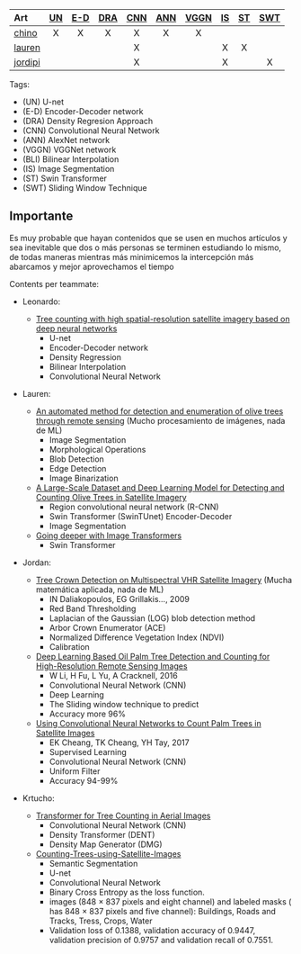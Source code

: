 | Art   | <a href="#UN">UN</a> | <a href="#E-D">E-D</a> | <a href="#DRA">DRA</a> | <a href="#CNN">CNN</a> | <a href="#ANN">ANN</a> | <a href="#VGGN">VGGN</a> | <a href="#IS">IS</a> | <a href="#ST">ST</a> | <a href="#SWT">SWT</a> |
| :---- | :------------------: | :--------------------: | :--------------------: | :--------------------: | :--------------------: | :----------------------: |  :----------------------: |  :----------------------: | :----------------------: |
| <a href="#chino">chino</a>  |          X           |           X            |           X            |           X            |           X            | X |  |  |  |
| <a href="#lauren">lauren</a>  |                      |                       |                       |           X            |                       |  | X|  X|  |
| <a href="#jordipi">jordipi</a>  |                      |                       |                       |           X            |                       |  | X|  | X |












Tags:
* (<a id="UN">UN</a>) U-net
* (<a id="E-D">E-D</a>) Encoder-Decoder network
* (<a id="DRA">DRA</a>) Density Regresion Approach 
* (<a id="CNN">CNN</a>) Convolutional Neural Network
* (<a id="ANN">ANN</a>) AlexNet network
* (<a id="VGGN">VGGN</a>) VGGNet network
* (<a id="BLI">BLI</a>) Bilinear Interpolation
* (<a id="IS">IS</a>) Image Segmentation
* (<a id="ST">ST</a>) Swin Transformer
* (<a id="SWT">SWT</a>) Sliding Window Technique


## Importante
  Es muy probable que hayan contenidos que se usen en muchos artículos y sea inevitable que dos o más personas se terminen estudiando lo mismo, de todas maneras mientras más minimicemos la intercepción más abarcamos y mejor aprovechamos el tiempo

Contents per teammate:
* Leonardo:
   * <a href = "https://www.sciencedirect.com/science/article/pii/S1470160X21002569#b0045" id = "chino">Tree counting with high spatial-resolution satellite imagery based on deep neural networks</a>
      * U-net
      * Encoder-Decoder network
      * Density Regression
      * Bilinear Interpolation
      * Convolutional Neural Network

* Lauren:
  * <a href = "https://ieeexplore.ieee.org/abstract/document/9104983/" id = "lauren"> An automated method for detection and enumeration of olive trees through remote sensing</a> (Mucho procesamiento de imágenes, nada de ML)
      * Image Segmentation
      * Morphological Operations
      * Blob Detection 
      * Edge Detection      
      * Image Binarization
  * <a href = "https://www.hindawi.com/journals/cin/2022/1549842/" id = "lauren"> A Large-Scale Dataset and Deep Learning Model for Detecting and Counting Olive Trees in Satellite Imagery</a>
      * Region convolutional neural network (R-CNN)
      * Swin Transformer (SwinTUnet) Encoder-Decoder
      * Image Segmentation
  * <a href = "https://openaccess.thecvf.com/content/ICCV2021/papers/Touvron_Going_Deeper_With_Image_Transformers_ICCV_2021_paper.pdf" id = "lauren"> Going deeper with Image Transformers</a>
      * Swin Transformer

* Jordan:
  * <a href = "https://www.researchgate.net/profile/Ioannis-Daliakopoulos/publication/273216095_Tree_Crown_Detection_on_Multispectral_VHR_Satellite_Imagery/links/57286d0008aee491cb42f0f6/Tree-Crown-Detection-on-Multispectral-VHR-Satellite-Imagery.pdf" id = "jordipi"> Tree Crown Detection on Multispectral VHR Satellite Imagery</a> (Mucha matemática aplicada, nada de ML)
      * IN Daliakopoulos, EG Grillakis…, 2009
      * Red Band Thresholding
      * Laplacian of the Gaussian (LOG) blob detection method
      * Arbor Crown Enumerator (ACE)
      * Normalized Difference Vegetation Index (NDVI)
      * Calibration
  * <a href = "https://www.mdpi.com/173204" id = "jordipi"> Deep Learning Based Oil Palm Tree Detection and Counting for High-Resolution Remote Sensing Images</a>
      * W Li, H Fu, L Yu, A Cracknell, 2016
      * Convolutional Neural Network (CNN)
      * Deep Learning
      * The Sliding window technique to predict
      * Accuracy more 96%
  * <a href = "https://arxiv.org/abs/1701.06462" id = "jordipi"> Using Convolutional Neural Networks to Count Palm Trees in Satellite Images</a>
      * EK Cheang, TK Cheang, YH Tay, 2017
      * Supervised Learning
      * Convolutional Neural Network (CNN)
      * Uniform Filter
      * Accuracy 94-99%

* Krtucho:
  * <a href = "https://www.mdpi.com/2072-4292/14/3/476" id = "Krtucho"> Transformer for Tree Counting in Aerial Images </a>
      * Convolutional Neural Network (CNN)
      * Density Transformer (DENT)
      * Density Map Generator (DMG)
   * <a href = "https://github.com/A2Amir/Counting-Trees-using-Satellite-Images" id = "Krtucho"> Counting-Trees-using-Satellite-Images </a>
      * Semantic Segmentation
      * U-net
      * Convolutional Neural Network
      * Binary Cross Entropy as the loss function.
      * images (848 × 837 pixels and eight channel) and labeled masks ( has 848 × 837 pixels and five channel): Buildings, Roads and Tracks, Tress, Crops, Water
      * Validation loss of 0.1388, validation accuracy of 0.9447, validation precision of 0.9757 and validation recall of 0.7551.
